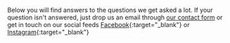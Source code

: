 Below you will find answers to the questions we get asked a lot. If your question isn't answered, just drop us an email through [our contact form](/contact/) or get in touch on our social feeds [Facebook](https://www.facebook.com/Folkingebrew-167577637289407/){:target="_blank"} or [Instagram](https://www.instagram.com/folkingebrew/){:target="_blank"}